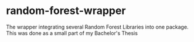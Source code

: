 random-forest-wrapper
=====================

The wrapper integrating several Random Forest Libraries into one package. 
This was done as a small part of my Bachelor's Thesis

